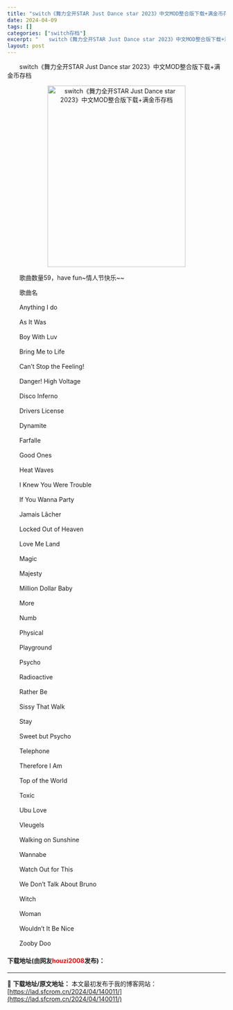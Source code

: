 ```yaml
---
title: "switch《舞力全开STAR Just Dance star 2023》中文MOD整合版下载+满金币存档"
date: 2024-04-09
tags: []
categories: ["switch存档"]
excerpt: "　　switch《舞力全开STAR Just Dance star 2023》中文MOD整合版下载+满金币存档 　　歌曲数量59，have fun~情人节快乐~~ 　　歌曲名 　　Anything I do 　　As It Was 　　Boy With Luv 　　Bring Me to Life &hellip;"
layout: post
---
```


 <p>　　switch《舞力全开STAR Just Dance star 2023》中文MOD整合版下载+满金币存档</p> <p style="text-align: center;"><img src="https://lad.sfcrom.cn/wp-content/uploads/2024/04/20240409_6614f3692dcb2.webp" style="width: 318px; height: 417px;" alt="switch《舞力全开STAR Just Dance star 2023》中文MOD整合版下载+满金币存档" /></p> <p>　　歌曲数量59，have fun~情人节快乐~~</p> <p>　　歌曲名</p> <p>　　Anything I do</p> <p>　　As It Was</p> <p>　　Boy With Luv</p> <p>　　Bring Me to Life</p> <p>　　Can&rsquo;t Stop the Feeling!</p> <p>　　Danger! High Voltage</p> <p>　　Disco Inferno</p> <p>　　Drivers License</p> <p>　　Dynamite</p> <p>　　Farfalle</p> <p>　　Good Ones</p> <p>　　Heat Waves</p> <p>　　I Knew You Were Trouble</p> <p>　　If You Wanna Party</p> <p>　　Jamais L&acirc;cher</p> <p>　　Locked Out of Heaven</p> <p>　　Love Me Land</p> <p>　　Magic</p> <p>　　Majesty</p> <p>　　Million Dollar Baby</p> <p>　　More</p> <p>　　Numb</p> <p>　　Physical</p> <p>　　Playground</p> <p>　　Psycho</p> <p>　　Radioactive</p> <p>　　Rather Be</p> <p>　　Sissy That Walk</p> <p>　　Stay</p> <p>　　Sweet but Psycho</p> <p>　　Telephone</p> <p>　　Therefore I Am</p> <p>　　Top of the World</p> <p>　　Toxic</p> <p>　　Ubu Love</p> <p>　　Vleugels</p> <p>　　Walking on Sunshine</p> <p>　　Wannabe</p> <p>　　Watch Out for This</p> <p>　　We Don&rsquo;t Talk About Bruno</p> <p>　　Witch</p> <p>　　Woman</p> <p>　　Wouldn&rsquo;t It Be Nice</p> <p>　　Zooby Doo</p> <p><h4>下载地址(由网友<font color="red">houzi2008</font>发布)：</h4></p> 

---
📖 **下载地址/原文地址：** 本文最初发布于我的博客网站：[https://lad.sfcrom.cn/2024/04/140011/](https://lad.sfcrom.cn/2024/04/140011/)
